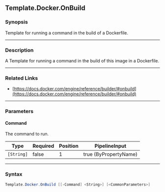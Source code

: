 Template.Docker.OnBuild
-----------------------

### Synopsis
Template for running a command in the build of a Dockerfile.

---

### Description

A Template for running a command in the build of this image in a Dockerfile.

---

### Related Links
* [https://docs.docker.com/engine/reference/builder/#onbuild](https://docs.docker.com/engine/reference/builder/#onbuild)

---

### Parameters
#### **Command**
The command to run.

|Type      |Required|Position|PipelineInput        |
|----------|--------|--------|---------------------|
|`[String]`|false   |1       |true (ByPropertyName)|

---

### Syntax
```PowerShell
Template.Docker.OnBuild [[-Command] <String>] [<CommonParameters>]
```
